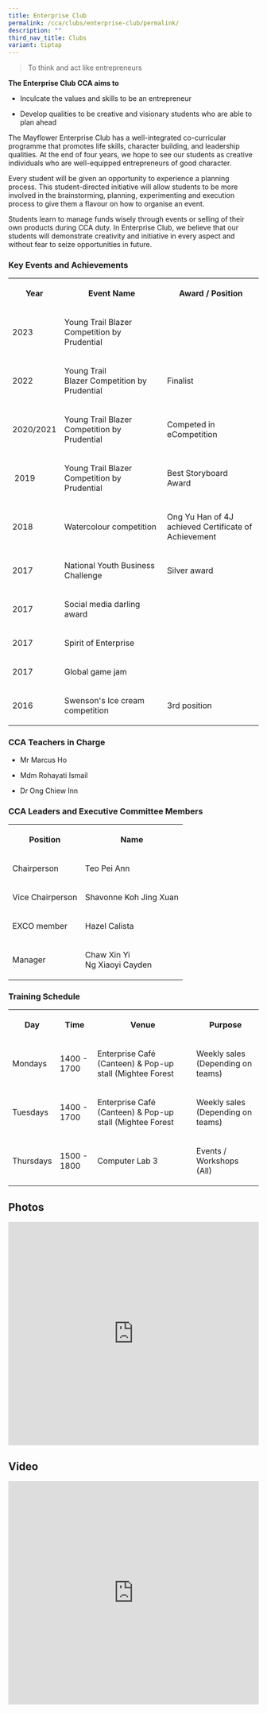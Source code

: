 ```yaml
---
title: Enterprise Club
permalink: /cca/clubs/enterprise-club/permalink/
description: ""
third_nav_title: Clubs
variant: tiptap
---
```

<blockquote>
<p>To think and act like entrepreneurs</p>
</blockquote>
<p><strong>The Enterprise Club CCA aims to</strong>
</p>
<ul data-tight="true" class="tight">
<li>
<p>Inculcate the values and skills to be an entrepreneur</p>
</li>
<li>
<p>Develop qualities to be creative and visionary students who are able to
plan ahead</p>
</li>
</ul>
<p>The Mayflower Enterprise Club has a well-integrated co-curricular programme
that promotes life skills, character building, and leadership qualities.
At the end of four years, we hope to see our students as creative individuals
who are well-equipped entrepreneurs of good character.</p>
<p>Every student will be given an opportunity to experience a planning process.
This student-directed initiative will allow students to be more involved
in the brainstorming, planning, experimenting and execution process to
give them a flavour on how to organise an event.</p>
<p>Students learn to manage funds wisely through events or selling of their
own products during CCA duty. In Enterprise Club, we believe that our students
will demonstrate creativity and initiative in every aspect and without
fear to seize opportunities in future.</p>
<h3>Key Events and Achievements</h3>
<table style="minWidth: 75px">
<colgroup>
<col>
<col>
<col>
</colgroup>
<tbody>
<tr>
<th rowspan="1" colspan="1">
<p>Year</p>
</th>
<th rowspan="1" colspan="1">
<p>Event Name</p>
</th>
<th rowspan="1" colspan="1">
<p>Award / Position</p>
</th>
</tr>
<tr>
<td rowspan="1" colspan="1">
<p>2023</p>
</td>
<td rowspan="1" colspan="1">
<p>Young Trail Blazer Competition by Prudential</p>
</td>
<td rowspan="1" colspan="1">
<p></p>
</td>
</tr>
<tr>
<td rowspan="1" colspan="1">
<p>2022</p>
</td>
<td rowspan="1" colspan="1">
<p>Young Trail Blazer&nbsp;Competition by Prudential</p>
</td>
<td rowspan="1" colspan="1">
<p>Finalist&nbsp;</p>
</td>
</tr>
<tr>
<td rowspan="1" colspan="1">
<p>2020/2021</p>
</td>
<td rowspan="1" colspan="1">
<p>Young Trail Blazer Competition by Prudential</p>
</td>
<td rowspan="1" colspan="1">
<p>Competed in eCompetition</p>
</td>
</tr>
<tr>
<td rowspan="1" colspan="1">
<p>&nbsp;2019</p>
</td>
<td rowspan="1" colspan="1">
<p>Young Trail Blazer Competition by Prudential&nbsp;</p>
</td>
<td rowspan="1" colspan="1">
<p>Best Storyboard Award&nbsp;</p>
</td>
</tr>
<tr>
<td rowspan="1" colspan="1">
<p>2018</p>
</td>
<td rowspan="1" colspan="1">
<p>Watercolour competition</p>
</td>
<td rowspan="1" colspan="1">
<p>Ong Yu Han of 4J achieved Certificate of Achievement</p>
</td>
</tr>
<tr>
<td rowspan="1" colspan="1">
<p>2017</p>
</td>
<td rowspan="1" colspan="1">
<p>National Youth Business Challenge</p>
</td>
<td rowspan="1" colspan="1">
<p>Silver award</p>
</td>
</tr>
<tr>
<td rowspan="1" colspan="1">
<p>2017</p>
</td>
<td rowspan="1" colspan="1">
<p>Social media darling award</p>
</td>
<td rowspan="1" colspan="1">
<p></p>
</td>
</tr>
<tr>
<td rowspan="1" colspan="1">
<p>2017</p>
</td>
<td rowspan="1" colspan="1">
<p>Spirit of Enterprise</p>
</td>
<td rowspan="1" colspan="1">
<p>&nbsp;</p>
</td>
</tr>
<tr>
<td rowspan="1" colspan="1">
<p>2017</p>
</td>
<td rowspan="1" colspan="1">
<p>Global game jam</p>
</td>
<td rowspan="1" colspan="1">
<p>&nbsp;</p>
</td>
</tr>
<tr>
<td rowspan="1" colspan="1">
<p>2016</p>
</td>
<td rowspan="1" colspan="1">
<p>Swenson's Ice cream competition</p>
</td>
<td rowspan="1" colspan="1">
<p>3rd&nbsp;position</p>
</td>
</tr>
</tbody>
</table>
<h3>CCA Teachers in Charge</h3>
<ul data-tight="true" class="tight">
<li>
<p>Mr Marcus Ho</p>
</li>
<li>
<p>Mdm Rohayati Ismail</p>
</li>
<li>
<p>Dr Ong Chiew Inn</p>
</li>
</ul>
<h3>CCA Leaders and Executive Committee Members</h3>
<table style="minWidth: 50px">
<colgroup>
<col>
<col>
</colgroup>
<tbody>
<tr>
<th rowspan="1" colspan="1">
<p>Position</p>
</th>
<th rowspan="1" colspan="1">
<p>Name</p>
</th>
</tr>
<tr>
<td rowspan="1" colspan="1">
<p>Chairperson</p>
</td>
<td rowspan="1" colspan="1">
<p>Teo Pei Ann</p>
</td>
</tr>
<tr>
<td rowspan="1" colspan="1">
<p>Vice Chairperson</p>
</td>
<td rowspan="1" colspan="1">
<p>Shavonne Koh Jing Xuan</p>
</td>
</tr>
<tr>
<td rowspan="1" colspan="1">
<p>EXCO member</p>
</td>
<td rowspan="1" colspan="1">
<p>Hazel Calista</p>
</td>
</tr>
<tr>
<td rowspan="1" colspan="1">
<p>Manager</p>
</td>
<td rowspan="1" colspan="1">
<p>Chaw Xin Yi
<br>Ng Xiaoyi Cayden</p>
</td>
</tr>
</tbody>
</table>
<h3>Training Schedule</h3>
<table style="minWidth: 100px">
<colgroup>
<col>
<col>
<col>
<col>
</colgroup>
<tbody>
<tr>
<th rowspan="1" colspan="1">
<p>Day</p>
</th>
<th rowspan="1" colspan="1">
<p>Time</p>
</th>
<th rowspan="1" colspan="1">
<p>Venue</p>
</th>
<th rowspan="1" colspan="1">
<p>Purpose</p>
</th>
</tr>
<tr>
<td rowspan="1" colspan="1">
<p>Mondays</p>
</td>
<td rowspan="1" colspan="1">
<p>1400 - 1700</p>
</td>
<td rowspan="1" colspan="1">
<p>Enterprise Café (Canteen) &amp; Pop-up stall (Mightee Forest</p>
</td>
<td rowspan="1" colspan="1">
<p>Weekly sales
<br>(Depending on teams)</p>
</td>
</tr>
<tr>
<td rowspan="1" colspan="1">
<p>Tuesdays</p>
</td>
<td rowspan="1" colspan="1">
<p>1400 - 1700</p>
</td>
<td rowspan="1" colspan="1">
<p>Enterprise Café
<br>(Canteen) &amp; Pop-up stall (Mightee Forest</p>
</td>
<td rowspan="1" colspan="1">
<p>Weekly sales
<br>(Depending on teams)</p>
</td>
</tr>
<tr>
<td rowspan="1" colspan="1">
<p>Thursdays</p>
</td>
<td rowspan="1" colspan="1">
<p>1500 - 1800</p>
</td>
<td rowspan="1" colspan="1">
<p>Computer Lab 3</p>
</td>
<td rowspan="1" colspan="1">
<p>Events / Workshops (All)</p>
</td>
</tr>
</tbody>
</table>
<h2>Photos</h2>
<div class="iframe-wrapper">
<iframe height="450" width="100%" allowfullscreen="true" frameborder="0" src="https://docs.google.com/presentation/d/e/2PACX-1vR9lDsXnkG7eP_eoYi69BamPgNTg2GQ_ZMxcdoYDlbikHlSfyTiXTg_3pqtDoGqiDL2nQ-QbzV9qOsO/embed?start=true&amp;loop=true&amp;delayms=3000"></iframe>
</div>
<h2>Video</h2>
<div class="iframe-wrapper">
<iframe height="450" width="100%" allowfullscreen="true" frameborder="0" src="https://www.youtube.com/embed/HtMZBYV2DeM?si=qnHIwpBpB_ml9Nat"></iframe>
</div>
<p></p>